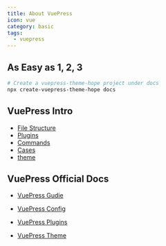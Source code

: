 ```yaml
---
title: About VuePress
icon: vue
category: basic
tags:
  - vuepress
---
```


## As Easy as 1, 2, 3

```bash
# Create a vuepress-theme-hope project under docs
npx create-vuepress-theme-hope docs
```

## VuePress Intro

- [File Structure](file.md)
- [Plugins](plugin.md)
- [Commands](command.md)
- [Cases](case.md)
- [theme](theme.md)

## VuePress Official Docs

- [VuePress Gudie](https://v1.vuepress.vuejs.org/guide/)

- [VuePress Config](https://v1.vuepress.vuejs.org/config/)

- [VuePress Plugins](https://v1.vuepress.vuejs.org/plugin/)

- [VuePress Theme](https://v1.vuepress.vuejs.org/theme/)
